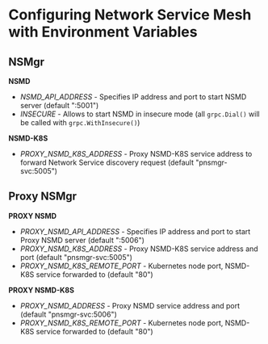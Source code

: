 # Configuring Network Service Mesh with Environment Variables

## NSMgr

**NSMD**

* *NSMD_API_ADDRESS* - Specifies IP address and port to start NSMD server (default ":5001")
* *INSECURE* - Allows to start NSMD in insecure mode (all `grpc.Dial()` will be called with `grpc.WithInsecure()`)

**NSMD-K8S**

* *PROXY_NSMD_K8S_ADDRESS* - Proxy NSMD-K8S service address to forward Network Service discovery request (default "pnsmgr-svc:5005")

## Proxy NSMgr

**PROXY NSMD**

* *PROXY_NSMD_API_ADDRESS* - Specifies IP address and port to start Proxy NSMD server (default ":5006")
* *PROXY_NSMD_K8S_ADDRESS* - Proxy NSMD-K8S service address and port (default "pnsmgr-svc:5005")
* *PROXY_NSMD_K8S_REMOTE_PORT* - Kubernetes node port, NSMD-K8S service forwarded to (default "80")

**PROXY NSMD-K8S**

* *PROXY_NSMD_ADDRESS* - Proxy NSMD service address and port (default "pnsmgr-svc:5006")
* *PROXY_NSMD_K8S_REMOTE_PORT* - Kubernetes node port, NSMD-K8S service forwarded to (default "80")
